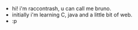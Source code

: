 - hi! i'm raccontrash, u can call me bruno. 
- initially i'm learning C, java and a little bit of web. 
- :p
